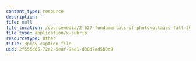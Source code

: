 ```yaml
---
content_type: resource
description: ''
file: null
file_location: /coursemedia/2-627-fundamentals-of-photovoltaics-fall-2013/2f555d6572a25eaf9ae1d38d7ad5b0d9_hewgCK5oZAo.vtt
file_type: application/x-subrip
resourcetype: Other
title: 3play caption file
uid: 2f555d65-72a2-5eaf-9ae1-d38d7ad5b0d9
---
```

